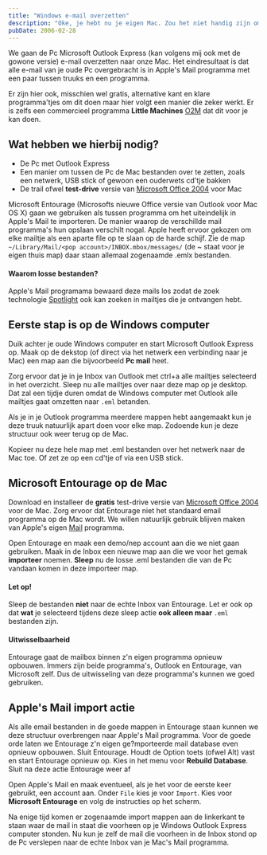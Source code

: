 ```yaml
---
title: "Windows e-mail overzetten"
description: "Oke, je hebt nu je eigen Mac. Zou het niet handig zijn om je oude e-mail van je Pc Outlook Express naar je Mac te kunnen krijgen?"
pubDate: 2006-02-28
---
```


We gaan de Pc Microsoft Outlook Express (kan volgens mij ook met de gowone versie) e-mail overzetten naar onze Mac. Het eindresultaat is dat alle e-mail van je oude Pc overgebracht is in Apple's Mail programma met een paar tussen truuks en een programma.

Er zijn hier ook, misschien wel gratis, alternative kant en klare programma'tjes om dit doen maar hier volgt een manier die zeker werkt. Er is zelfs een commercieel programma **Little Machines** [O2M](http://www.littlemachines.com/) dat dit voor je kan doen.

## Wat hebben we hierbij nodig?

* De Pc met Outlook Express
* Een manier om tussen de Pc de Mac bestanden over te zetten, zoals een netwerk, USB stick of gewoon een ouderwets cd'tje bakken
* De trail ofwel **test-drive** versie van [Microsoft Office 2004](http://www.microsoft.com/mac/default.aspx?pid=office2004td) voor Mac

Microsoft Entourage (Microsofts nieuwe Office versie van Outlook voor Mac OS X) gaan we gebruiken als tussen programma om het uiteindelijk in Apple's Mail te importeren. De manier waarop de verschillde mail programma's hun opslaan verschilt nogal. Apple heeft ervoor gekozen om elke mailtje als een aparte file op te slaan op de harde schijf. Zie de map `~/Library/Mail/<pop account>/INBOX.mbox/messages/` (de ~ staat voor je eigen thuis map) daar staan allemaal zogenaamde .emlx bestanden.

#### Waarom losse bestanden?

Apple's Mail programama bewaard deze mails los zodat de zoek technologie [Spotlight](http://www.apple.com/nl/macosx/features/spotlight/) ook kan zoeken in mailtjes die je ontvangen hebt.

## Eerste stap is op de Windows computer

Duik achter je oude Windows computer en start Microsoft Outlook Express op. Maak op de dekstop (of direct via het netwerk een verbinding naar je Mac) een map aan die bijvoorbeeld **Pc mail** heet.

Zorg ervoor dat je in je Inbox van Outlook met ctrl+a alle mailtjes selecteerd in het overzicht. Sleep nu alle mailtjes over naar deze map op je desktop. Dat zal een tijdje duren omdat de Windows computer met Outlook alle mailtjes gaat omzetten naar `.eml` betanden.

Als je in je Outlook programma meerdere mappen hebt aangemaakt kun je deze truuk natuurlijk apart doen voor elke map. Zodoende kun je deze structuur ook weer terug op de Mac.

Kopieer nu deze hele map met .eml bestanden over het netwerk naar de Mac toe. Of zet ze op een cd'tje of via een USB stick.

## Microsoft Entourage op de Mac

Download en installeer de **gratis** test-drive versie van [Microsoft Office 2004](http://www.microsoft.com/mac/default.aspx?pid=office2004td) voor de Mac. Zorg ervoor dat Entourage niet het standaard email programma op de Mac wordt. We willen natuurlijk gebruik blijven maken van Apple's eigen [Mail](http://www.apple.com/nl/macosx/features/mail/) programma.

Open Entourage en maak een demo/nep account aan die we niet gaan gebruiken. Maak in de Inbox een nieuwe map aan die we voor het gemak **importeer** noemen. **Sleep** nu de losse .eml bestanden die van de Pc vandaan komen in deze importeer map.

#### Let op!

Sleep de bestanden **niet** naar de echte Inbox van Entourage. Let er ook op dat **wat** je selecteerd tijdens deze sleep actie **ook alleen maar** `.eml` bestanden zijn.

#### Uitwisselbaarheid

Entourage gaat de mailbox binnen z'n eigen programma opnieuw opbouwen. Immers zijn beide programma's, Outlook en Entourage, van Microsoft zelf. Dus de uitwisseling van deze programma's kunnen we goed gebruiken.

## Apple's Mail import actie

Als alle email bestanden in de goede mappen in Entourage staan kunnen we deze structuur overbrengen naar Apple's Mail programma. Voor de goede orde laten we Entourage z'n eigen ge?mporteerde mail database even opnieuw opbouwen. Sluit Entourage. Houdt de Option toets (ofwel Alt) vast en start Entourage opnieuw op. Kies in het menu voor **Rebuild Database**. Sluit na deze actie Entourage weer af

Open Apple's Mail en maak eventueel, als je het voor de eerste keer gebruikt, een account aan. Onder `File` kies je voor `Import`. Kies voor **Microsoft Entourage** en volg de instructies op het scherm.

Na enige tijd komen er zogenaamde import mappen aan de linkerkant te staan waar de mail in staat die voorheen op je Windows Outlook Express computer stonden. Nu kun je zelf de mail die voorheen in de Inbox stond op de Pc verslepen naar de echte Inbox van je Mac's Mail programma.